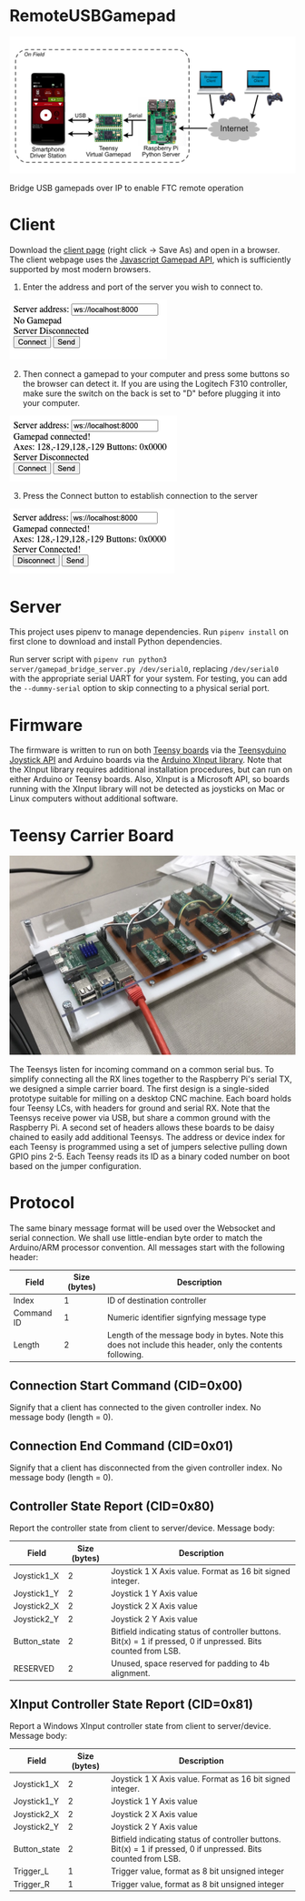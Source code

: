 # RemoteUSBGamepad

![Block Diagram](docs/block_diagram.jpg)

Bridge USB gamepads over IP to enable FTC remote operation

# Client
Download the <a href="https://raw.githubusercontent.com/Tino-FRC-2473/RemoteUSBGamepad/master/client/controller_client.html" download>client page</a> (right click -> Save As) and open in a browser.  The client webpage uses the [Javascript Gamepad API](https://developer.mozilla.org/en-US/docs/Web/API/Gamepad_API), which is sufficiently supported by most modern browsers. 

1. Enter the address and port of the server you wish to connect to.

![Client Start](docs/client_start.png)

2. Then connect a gamepad to your computer and press some buttons so the browser can detect it. If you are using the Logitech F310 controller, make sure the switch on the back is set to "D" before plugging it into your computer.

![Client Gamepad Connected](docs/client_gamepad_connected.png)

3. Press the Connect button to establish connection to the server

![Client Server Connected](docs/client_server_connected.png)

# Server
This project uses pipenv to manage dependencies. Run `pipenv install` on first clone to download and install Python dependencies.

Run server script with `pipenv run python3 server/gamepad_bridge_server.py /dev/serial0`, replacing `/dev/serial0` with the appropriate serial UART for your system. For testing, you can add the `--dummy-serial` option to skip connecting to a physical serial port.

# Firmware
The firmware is written to run on both [Teensy boards](https://www.pjrc.com/teensy/) via the [Teensyduino Joystick API](https://www.pjrc.com/teensy/td_joystick.html) and Arduino boards via the [Arduino XInput library](https://github.com/dmadison/ArduinoXInput). Note that the XInput library requires additional installation procedures, but can run on either Arduino or Teensy boards. Also, XInput is a Microsoft API, so boards running with the XInput library will not be detected as joysticks on Mac or Linux computers without additional software.

# Teensy Carrier Board
![Server Hardware](docs/server_hardware.jpg)

The Teensys listen for incoming command on a common serial bus. To simplify connecting all the RX lines together to the Raspberry Pi's serial TX, we designed a simple carrier board. The first design is a single-sided prototype suitable for milling on a desktop CNC machine. Each board holds four Teensy LCs, with headers for ground and serial RX. Note that the Teensys receive power via USB, but share a common ground with the Raspberry Pi. A second set of headers allows these boards to be daisy chained to easily add additional Teensys. The address or device index for each Teensy is programmed using a set of jumpers selective pulling down GPIO pins 2-5. Each Teensy reads its ID as a binary coded number on boot based on the jumper configuration.

# Protocol
The same binary message format will be used over the Websocket and serial connection. We shall use little-endian byte order to match the Arduino/ARM processor convention. All messages start with the following header:

Field | Size (bytes) | Description 
------------ | ------------- | -------------
Index | 1 | ID of destination controller
Command ID | 1 | Numeric identifier signfying message type
Length | 2 | Length of the message body in bytes. Note this does not include this header, only the contents following.

## Connection Start Command (CID=0x00)
Signify that a client has connected to the given controller index. No message body (length = 0).

## Connection End Command (CID=0x01)
Signify that a client has disconnected from the given controller index. No message body (length = 0).

## Controller State Report (CID=0x80)
Report the controller state from client to server/device. Message body:

Field | Size (bytes) | Description 
------------ | ------------- | -------------
Joystick1_X | 2 | Joystick 1 X Axis value. Format as 16 bit signed integer.
Joystick1_Y | 2 | Joystick 1 Y Axis value
Joystick2_X | 2 | Joystick 2 X Axis value
Joystick2_Y | 2 | Joystick 2 Y Axis value
Button_state | 2 | Bitfield indicating status of controller buttons. Bit(x) = 1 if pressed, 0 if unpressed. Bits counted from LSB.
RESERVED | 2 | Unused, space reserved for padding to 4b alignment.

## XInput Controller State Report (CID=0x81)
Report a Windows XInput controller state from client to server/device. Message body:

Field | Size (bytes) | Description 
------------ | ------------- | -------------
Joystick1_X | 2 | Joystick 1 X Axis value. Format as 16 bit signed integer.
Joystick1_Y | 2 | Joystick 1 Y Axis value
Joystick2_X | 2 | Joystick 2 X Axis value
Joystick2_Y | 2 | Joystick 2 Y Axis value
Button_state | 2 | Bitfield indicating status of controller buttons. Bit(x) = 1 if pressed, 0 if unpressed. Bits counted from LSB.
Trigger_L | 1 | Trigger value, format as 8 bit unsigned integer
Trigger_R | 1 | Trigger value, format as 8 bit unsigned integer

